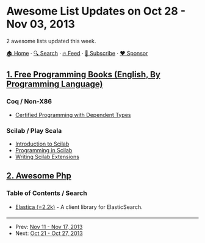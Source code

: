 # Awesome List Updates on Oct 28 - Nov 03, 2013

2 awesome lists updated this week.

[🏠 Home](/README.md) · [🔍 Search](https://www.trackawesomelist.com/search/) · [🔥 Feed](https://www.trackawesomelist.com/week/rss.xml) · [📮 Subscribe](https://trackawesomelist.us17.list-manage.com/subscribe?u=d2f0117aa829c83a63ec63c2f&id=36a103854c) · [❤️  Sponsor](https://github.com/sponsors/theowenyoung)



## [1. Free Programming Books (English, By Programming Language)](/content/EbookFoundation/free-programming-books/week/README.md)

### Coq / Non-X86

*   [Certified Programming with Dependent Types](http://adam.chlipala.net/cpdt/html/toc.html)

### Scilab / Play Scala

*   [Introduction to Scilab](http://forge.scilab.org/index.php/p/docintrotoscilab/downloads/)
*   [Programming in Scilab](http://forge.scilab.org/index.php/p/docprogscilab/downloads/)
*   [Writing Scilab Extensions](http://forge.scilab.org/index.php/p/docsciextensions/downloads/)

## [2. Awesome Php](/content/ziadoz/awesome-php/week/README.md)

### Table of Contents / Search

*   [Elastica (⭐2.2k)](https://github.com/ruflin/Elastica) - A client library for ElasticSearch.

---

- Prev: [Nov 11 - Nov 17, 2013](/content/2013/45/README.md)
- Next: [Oct 21 - Oct 27, 2013](/content/2013/42/README.md)